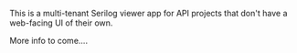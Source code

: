 This is a multi-tenant Serilog viewer app for API projects that don't have a web-facing UI of their own.

More info to come....
